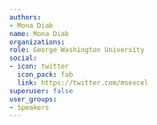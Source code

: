 ```yaml
---
authors:
- Mona Diab
name: Mona Diab
organizations:
role: George Washington University
social:
- icon: twitter
  icon_pack: fab
  link: https://twitter.com/msexcel
superuser: false
user_groups:
- Speakers
---
```



